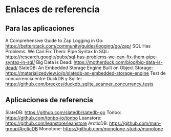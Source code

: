 # Enlaces de referencia

## Para las aplicaciones

A Comprehensive Guide to Zap Logging in Go: https://betterstack.com/community/guides/logging/go/zap/
SQL Has Problems. We Can Fix Them: Pipe Syntax In SQL: https://research.google/pubs/sql-has-problems-we-can-fix-them-pipe-syntax-in-sql/
Big Data is Dead: https://motherduck.com/blog/big-data-is-dead/
SlateDB: An Embedded Storage Engine Built on Object Storage: https://materializedview.io/p/slatedb-an-embedded-storage-engine
Test de concurrencia entre DuckDB y Sqlite: https://github.com/breckcs/duckdb_sqlite_scanner_concurrency_tests

## Aplicaciones de referencia

SlateDB: https://github.com/slatedb/slatedb-go
Tonbo: https://github.com/tonbo-io/tonbo
Leanstore: https://github.com/leanstore/leanstore
ArcticDB: https://github.com/man-group/ArcticDB
Monotone: https://github.com/monotone-studio/monotone
